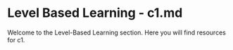# Level Based Learning - c1.md
Welcome to the Level-Based Learning section. Here you will find resources for c1.
